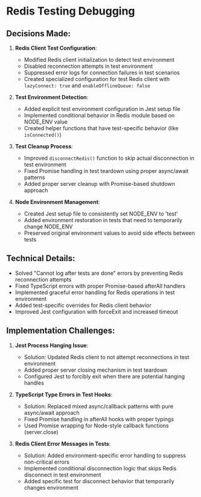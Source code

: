 # Redis Testing Debugging

## Decisions Made:
1. **Redis Client Test Configuration**:
   - Modified Redis client initialization to detect test environment
   - Disabled reconnection attempts in test environment
   - Suppressed error logs for connection failures in test scenarios
   - Created specialized configuration for test Redis client with `lazyConnect: true` and `enableOfflineQueue: false`

2. **Test Environment Detection**:
   - Added explicit test environment configuration in Jest setup file
   - Implemented conditional behavior in Redis module based on NODE_ENV value
   - Created helper functions that have test-specific behavior (like `isConnected()`)

3. **Test Cleanup Process**:
   - Improved `disconnectRedis()` function to skip actual disconnection in test environment
   - Fixed Promise handling in test teardown using proper async/await patterns
   - Added proper server cleanup with Promise-based shutdown approach

4. **Node Environment Management**:
   - Created Jest setup file to consistently set NODE_ENV to 'test'
   - Added environment restoration in tests that need to temporarily change NODE_ENV
   - Preserved original environment values to avoid side effects between tests

## Technical Details:
- Solved "Cannot log after tests are done" errors by preventing Redis reconnection attempts
- Fixed TypeScript errors with proper Promise-based afterAll handlers
- Implemented graceful error handling for Redis operations in test environment
- Added test-specific overrides for Redis client behavior
- Improved Jest configuration with forceExit and increased timeout

## Implementation Challenges:
1. **Jest Process Hanging Issue**:
   - Solution: Updated Redis client to not attempt reconnections in test environment
   - Added proper server closing mechanism in test teardown
   - Configured Jest to forcibly exit when there are potential hanging handles

2. **TypeScript Type Errors in Test Hooks**:
   - Solution: Replaced mixed async/callback patterns with pure async/await approach
   - Fixed Promise handling in afterAll hooks with proper typings
   - Used Promise wrapping for Node-style callback functions (server.close)

3. **Redis Client Error Messages in Tests**:
   - Solution: Added environment-specific error handling to suppress non-critical errors
   - Implemented conditional disconnection logic that skips Redis disconnect in test environment
   - Added specific test for disconnect behavior that temporarily changes environment